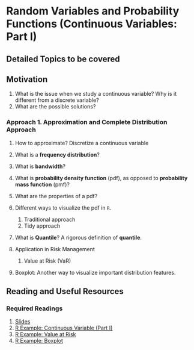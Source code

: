 # Random Variables and Probability Functions (Continuous Variables: Part I)

## Detailed Topics to be covered

## Motivation

1. What is the issue when we study a continuous variable? Why is it different from a discrete variable? 
2. What are the possible solutions?

### Approach 1. Approximation and Complete Distribution Approach

1. How to approximate? Discretize a continuous variable
2. What is a **frequency distribution**?
3. What is **bandwidth**?

4. What is **probability density function** (pdf), as opposed to **probability mass function** (pmf)?
5. What are the properties of a pdf?
6. Different ways to visualize the pdf in `R`. 
    1. Traditional approach
    2. Tidy approach

7. What is **Quantile**? A rigorous definition of **quantile**.
8. Application in Risk Management

    1. Value at Risk (VaR)

9. Boxplot: Another way to visualize important distribution features. 

## Reading and Useful Resources

### Required Readings

1. [Slides](../lecture/univariate_statistics_continous_var01.pdf)
2. [R Example: Continuous Variable (Part I)](../lecture/examples/continuous_variables_01.Rmd)
3. [R Example: Value at Risk](../lecture/examples/continuous_variables_02_VaR.Rmd)
4. [R Example: Boxplot](../lecture/examples/continuous_variables_03_Boxplot.Rmd)


